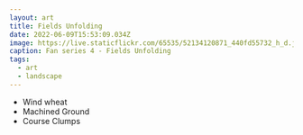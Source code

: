 ```yaml
---
layout: art
title: Fields Unfolding
date: 2022-06-09T15:53:09.034Z
image: https://live.staticflickr.com/65535/52134120871_440fd55732_h_d.jpg
caption: Fan series 4 - Fields Unfolding
tags:
  - art
  - landscape
---
```

* Wind wheat
* Machined Ground
* Course Clumps